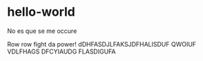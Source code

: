 # hello-world
No es que se me occure

Row row fight da power!
dDHFASDJLFAKSJDFHALISDUF QWOIUF VDLFHAGS DFCYIAUDG FLASDIGUFA
